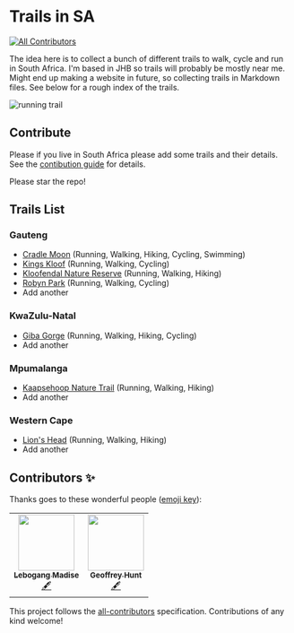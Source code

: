 # Trails in SA
<!-- ALL-CONTRIBUTORS-BADGE:START - Do not remove or modify this section -->
[![All Contributors](https://img.shields.io/badge/all_contributors-2-orange.svg?style=flat-square)](#contributors-)
<!-- ALL-CONTRIBUTORS-BADGE:END -->

The idea here is to collect a bunch of different trails to walk, cycle and run in South Africa. I'm based in JHB so trails will probably be mostly near me. Might end up making a website in future, so collecting trails in Markdown files. See below for a rough index of the trails.

![running trail](https://media.giphy.com/media/nPOxhmHbuQInu/giphy.gif)

## Contribute

Please if you live in South Africa please add some trails and their details. See the [contibution guide](CONTRIBUTING.md) for details.

Please star the repo!

## Trails List 

### Gauteng

- [Cradle Moon](trails/gauteng/cradle-moon.md) (Running, Walking, Hiking, Cycling, Swimming)
- [Kings Kloof](trails/gauteng/kings-kloof.md) (Running, Walking, Cycling)
- [Kloofendal Nature Reserve](trails/gauteng/kloofendal-nature-reserve.md) (Running, Walking, Hiking) 
- [Robyn Park](trails/gauteng/robyn-park.md) (Running, Walking, Cycling)
- Add another

### KwaZulu-Natal

- [Giba Gorge](trails/kwazulu-natal/giba-gorge.md) (Running, Walking, Hiking, Cycling)
- Add another

### Mpumalanga

- [Kaapsehoop Nature Trail](trails/mpumalanga/kaapsehoop-nature-trail.md) (Running, Walking, Hiking) 
- Add another

### Western Cape

- [Lion's Head](trails/western-cape/lions-head.md) (Running, Walking, Hiking) 
- Add another

## Contributors ✨

Thanks goes to these wonderful people ([emoji key](https://allcontributors.org/docs/en/emoji-key)):

<!-- ALL-CONTRIBUTORS-LIST:START - Do not remove or modify this section -->
<!-- prettier-ignore-start -->
<!-- markdownlint-disable -->
<table>
  <tr>
    <td align="center"><a href="https://github.com/Fruitymo"><img src="https://avatars1.githubusercontent.com/u/6312647?v=4" width="100px;" alt=""/><br /><sub><b>Lebogang Madise</b></sub></a><br /><a href="#content-Fruitymo" title="Content">🖋</a></td>
    <td align="center"><a href="https://runningdeveloper.com"><img src="https://avatars2.githubusercontent.com/u/5277142?v=4" width="100px;" alt=""/><br /><sub><b>Geoffrey Hunt</b></sub></a><br /><a href="#content-runningdeveloper" title="Content">🖋</a></td>
  </tr>
</table>

<!-- markdownlint-enable -->
<!-- prettier-ignore-end -->
<!-- ALL-CONTRIBUTORS-LIST:END -->

This project follows the [all-contributors](https://github.com/all-contributors/all-contributors) specification. Contributions of any kind welcome!
